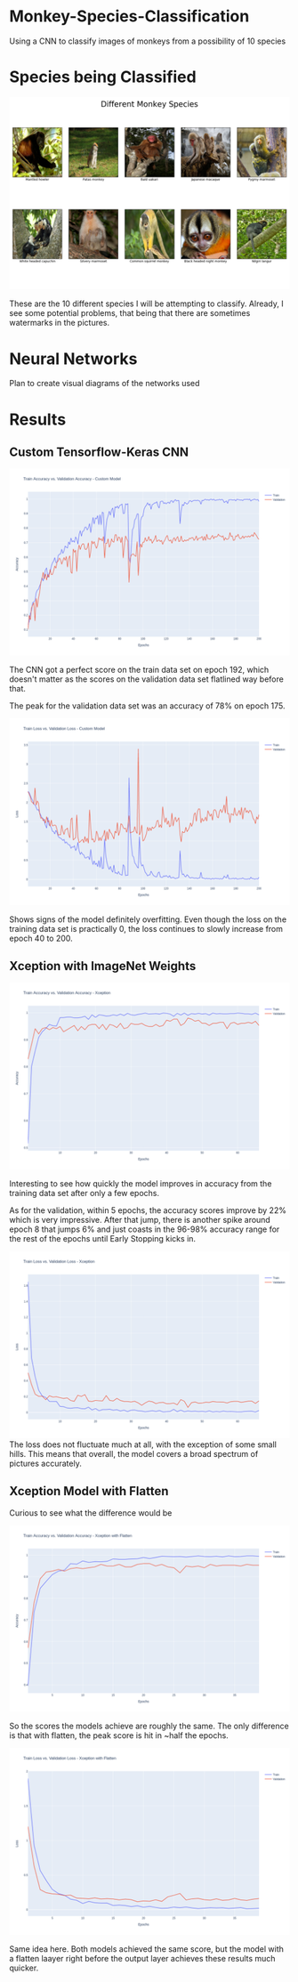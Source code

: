 # Monkey-Species-Classification
Using a CNN to classify images of monkeys from a possibility of 10 species

# Species being Classified

![image](Charts/species.png)

These are the 10 different species I will be attempting to classify. Already, I see some potential problems, that being that there are sometimes watermarks in the pictures.

# Neural Networks

Plan to create visual diagrams of the networks used

# Results

## Custom Tensorflow-Keras CNN

![image](Charts/TrainVsVal_Acc_Custom.png)

The CNN got a perfect score on the train data set on epoch 192, which doesn't matter as the scores on the validation data set flatlined way before that.

The peak for the validation data set was an accuracy of 78% on epoch 175.

![image](Charts/TrainVsVal_Loss_Custom.png)

Shows signs of the model definitely overfitting. Even though the loss on the training data set is practically 0, the loss continues to slowly increase from epoch 40 to 200.

## Xception with ImageNet Weights

![image](Charts/TrainVsVal_Acc_Xception.png)

Interesting to see how quickly the model improves in accuracy from the training data set after only a few epochs.

As for the validation, within 5 epochs, the accuracy scores improve by 22% which is very impressive. After that jump, there is another spike around epoch 8 that jumps 6% and just coasts in the 96-98% accuracy range for the rest of the epochs until Early Stopping kicks in.

![image](Charts/TrainVsVal_Loss_Xception.png)
The loss does not fluctuate much at all, with the exception of some small hills. This means that overall, the model covers a broad spectrum of pictures accurately.

## Xception Model with Flatten

Curious to see what the difference would be

![image](Charts/TrainVsVal_Acc_Xception_Flatten.png)

So the scores the models achieve are roughly the same. The only difference is that with flatten, the peak score is hit in ~half the epochs.

![image](Charts/TrainVsVal_Loss_Xception_Flatten.png)

Same idea here. Both models achieved the same score, but the model with a flatten laayer right before the output layer achieves these results much quicker.